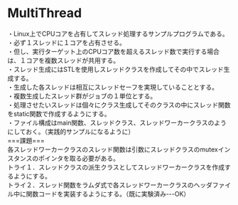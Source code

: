 # MultiThread  
・Linux上でCPUコアを占有してスレッド処理するサンプルプログラムである。  
・必ず１スレッドに１コアを占有させる。  
・但し、実行ターゲット上のCPUコア数を超えるスレッド数で実行する場合は、１コアを複数スレッドが共用する。  
・スレッド生成にはSTLを使用しスレッドクラスを作成してその中でスレッド生成する。  
・生成した各スレッドは相互にスレッドセーフを実現していることとする。  
・複数生成したスレッド群がジョブの１単位とする。  
・処理させたいスレッドは個々にクラス生成してそのクラスの中にスレッド関数をstatic関数で作成するようにする。  
・ファイル構成はmain関数、スレッドクラス、スレッドワーカークラスのようにしておく。（実践的サンプルになるように）  
===課題===  
各スレッドワーカークラスのスレッド関数は引数にスレッドクラスのmutexインスタンスのポインタを取る必要がある。  
トライ１．スレッドクラスの派生クラスとしてスレッドワーカークラスを作成するようにする。  
トライ２．スレッド関数をラムダ式で各スレッドワーカークラスのヘッダファイル中に関数コードを実装するようにする。（既に実験済み---OK）  
